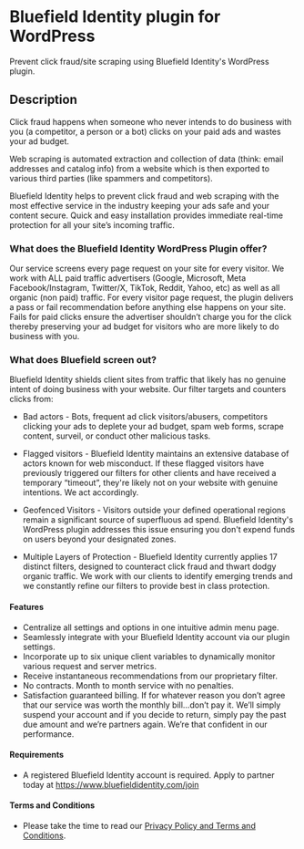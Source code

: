 # Bluefield Identity plugin for WordPress


Prevent click fraud/site scraping using Bluefield Identity's WordPress plugin.

## Description

Click fraud happens when someone who never intends to do business with you (a competitor, a person or a bot) clicks on your paid ads and wastes your ad budget.

Web scraping is automated extraction and collection of data (think: email addresses and catalog info) from a website which is then exported to various third parties (like spammers and competitors).

Bluefield Identity helps to prevent click fraud and web scraping with the most effective service in the industry keeping your ads safe and your content secure.  Quick and easy installation provides immediate real-time protection for all your site’s incoming traffic.

### What does the Bluefield Identity WordPress Plugin offer?

Our service screens every page request on your site for every visitor.  We work with ALL paid traffic advertisers (Google, Microsoft, Meta Facebook/Instagram, Twitter/X, TikTok, Reddit, Yahoo, etc) as well as all organic (non paid) traffic.  For every visitor page request, the plugin delivers a pass or fail recommendation before anything else happens on your site.  Fails for paid clicks ensure the advertiser shouldn’t charge you for the click thereby preserving your ad budget for visitors who are more likely to do business with you.

### What does Bluefield screen out?

Bluefield Identity shields client sites from traffic that likely has no genuine intent of doing business with your website. Our filter targets and counters clicks from:

* Bad actors - Bots, frequent ad click visitors/abusers, competitors clicking your ads to deplete your ad budget, spam web forms, scrape content, surveil, or conduct other malicious tasks.

* Flagged visitors - Bluefield Identity maintains an extensive database of actors known for web misconduct. If these flagged visitors have previously triggered our filters for other clients and have received a temporary “timeout”, they're likely not on your website with genuine intentions. We act accordingly.

* Geofenced Visitors - Visitors outside your defined operational regions remain a significant source of superfluous ad spend. Bluefield Identity's WordPress plugin addresses this issue  ensuring you don't expend funds on users beyond your designated zones.

* Multiple Layers of Protection - Bluefield Identity currently applies 17 distinct filters, designed to counteract click fraud and thwart dodgy organic traffic. We work with our clients to identify emerging trends and we constantly refine our filters to provide best in class protection.

#### Features

* Centralize all settings and options in one intuitive admin menu page.
* Seamlessly integrate with your Bluefield Identity account via our plugin settings.
* Incorporate up to six unique client variables to dynamically monitor various request and server metrics.
* Receive instantaneous recommendations from our proprietary filter.
* No contracts.  Month to month service with no penalties.
* Satisfaction guaranteed billing.  If for whatever reason you don’t agree that our service was worth the monthly bill…don’t pay it.  We’ll simply suspend your account and if you decide to return, simply pay the past due amount and we’re partners again.  We’re that confident in our performance.

#### Requirements

* A registered Bluefield Identity account is required. Apply to partner today at https://www.bluefieldidentity.com/join

#### Terms and Conditions

* Please take the time to read our [Privacy Policy and Terms and Conditions](https://www.bluefieldidentity.com/privacy/).

